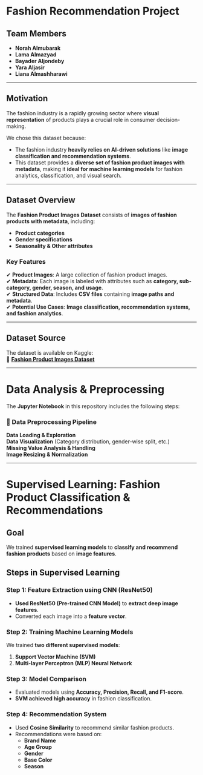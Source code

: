 # **Fashion Recommendation Project**

## **Team Members**
- **Norah Almubarak**
- **Lama Almazyad**
- **Bayader Aljondeby**
- **Yara Aljasir**
- **Liana Almashharawi**

---

## **Motivation**
The fashion industry is a rapidly growing sector where **visual representation** of products plays a crucial role in consumer decision-making. 

We chose this dataset because:
- The fashion industry **heavily relies on AI-driven solutions** like **image classification and recommendation systems**.
- This dataset provides a **diverse set of fashion product images with metadata**, making it **ideal for machine learning models** for fashion analytics, classification, and visual search.

---

## **Dataset Overview**
The **Fashion Product Images Dataset** consists of **images of fashion products with metadata**, including:
- **Product categories**
- **Gender specifications**
- **Seasonality & Other attributes**

### **Key Features**
✔ **Product Images**: A large collection of fashion product images.  
✔ **Metadata**: Each image is labeled with attributes such as **category, sub-category, gender, season, and usage**.  
✔ **Structured Data**: Includes **CSV files** containing **image paths and metadata**.  
✔ **Potential Use Cases**: **Image classification, recommendation systems, and fashion analytics**.  

---

## **Dataset Source**
The dataset is available on Kaggle:  
🔗 **[Fashion Product Images Dataset](https://www.kaggle.com/datasets/paramaggarwal/fashion-product-images-dataset)**

---

# **Data Analysis & Preprocessing**
The **Jupyter Notebook** in this repository includes the following steps:

### **🔹 Data Preprocessing Pipeline**
**Data Loading & Exploration**  
**Data Visualization** (Category distribution, gender-wise split, etc.)  
**Missing Value Analysis & Handling**  
**Image Resizing & Normalization**  

---

# **Supervised Learning: Fashion Product Classification & Recommendations**
## **Goal**
We trained **supervised learning models** to **classify and recommend fashion products** based on **image features**.

## **Steps in Supervised Learning**
### **Step 1: Feature Extraction using CNN (ResNet50)**
- **Used ResNet50 (Pre-trained CNN Model)** to **extract deep image features**.
- Converted each image into a **feature vector**.

### **Step 2: Training Machine Learning Models**
We trained **two different supervised models**:
1. **Support Vector Machine (SVM)**
2. **Multi-layer Perceptron (MLP) Neural Network**

### **Step 3: Model Comparison**
- Evaluated models using **Accuracy, Precision, Recall, and F1-score**.
- **SVM achieved high accuracy** in fashion classification.

### **Step 4: Recommendation System**
- Used **Cosine Similarity** to recommend similar fashion products.
- Recommendations were based on:
  - **Brand Name**
  - **Age Group**
  - **Gender**
  - **Base Color**
  - **Season**






